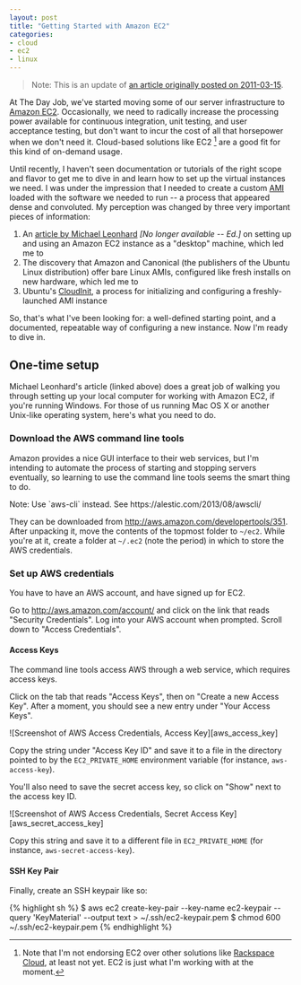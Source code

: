 ```yaml
---
layout: post
title: "Getting Started with Amazon EC2"
categories:
- cloud
- ec2
- linux
---
```

>  Note: This is an update of [an article originally posted on 2011-03-15](http://craigcottingham.github.io/2011/03/15/ec2-getting-started.html).

At The Day Job, we've started moving some of our server infrastructure to
[Amazon EC2](http://aws.amazon.com/ec2/). Occasionally, we need to radically increase the
processing power available for continuous integration, unit testing, and user acceptance
testing, but don't want to incur the cost of all that horsepower when we don't need it.
Cloud-based solutions like EC2 [^fn1] are a good fit for this kind of on-demand usage.

Until recently, I haven't seen documentation or tutorials of the right scope and flavor
to get me to dive in and learn how to set up the virtual instances we need. I was under the
impression that I needed to create a custom [AMI](http://en.wikipedia.org/wiki/Amazon_Machine_Image)
loaded with the software we needed to run -- a process that appeared dense and convoluted.
My perception was changed by three very important pieces of information:

1. An [article by Michael Leonhard](http://blog.restbackup.com/how-to-use-amazon-ec2-as-your-desktop)
   <em>[No longer available -- Ed.]</em>
   on setting up and using an Amazon EC2 instance as a "desktop" machine, which led me to
2. The discovery that Amazon and Canonical (the publishers of the Ubuntu Linux distribution)
   offer bare Linux AMIs, configured like fresh installs on new hardware, which led me to
3. Ubuntu's [CloudInit](http://help.ubuntu.com/community/CloudInit), a process for initializing
   and configuring a freshly-launched AMI instance

So, that's what I've been looking for: a well-defined starting point, and a documented, repeatable
way of configuring a new instance. Now I'm ready to dive in.

## One-time setup

Michael Leonhard's article (linked above) does a great job of walking you through setting
up your local computer for working with Amazon EC2, if you're running Windows. For those of us
running Mac OS X or another Unix-like operating system, here's what you need to do.

### Download the AWS command line tools

Amazon provides a nice GUI interface to their web services, but I'm intending to automate the process of
starting and stopping servers eventually, so learning to use the command line tools seems the smart thing to do.

<div class="ed-note">
  Note: Use `aws-cli` instead. See https://alestic.com/2013/08/awscli/
</div>

They can be downloaded from <http://aws.amazon.com/developertools/351>. After unpacking it,
move the contents of the topmost folder to `~/ec2`.
While you're at it, create a folder at `~/.ec2` (note the period) in which to store the
AWS credentials.

<!-- ### Set up environment variables, part 1

Add these variables to your environment, and make sure they're loaded into your shell:

{% highlight sh %}
  export EC2_HOME="$HOME/ec2"
  export EC2_PRIVATE_HOME="$HOME/.ec2"
  export PATH="$EC2_HOME/bin:$PATH"
{% endhighlight %} -->

### Set up AWS credentials

You have to have an AWS account, and have signed up for EC2.

Go to <http://aws.amazon.com/account/> and click on the link that reads "Security Credentials".
Log into your AWS account when prompted. Scroll down to "Access Credentials".

#### Access Keys

The command line tools access AWS through a web service, which requires access keys.

Click on the tab that reads "Access Keys", then on "Create a new Access Key". After a moment,
you should see a new entry under "Your Access Keys".

<div markdown="1" class="screenshot">
![Screenshot of AWS Access Credentials, Access Key][aws_access_key]
</div>

Copy the string under "Access Key ID" and save it to a file in the directory pointed to by
the `EC2_PRIVATE_HOME` environment variable (for instance, `aws-access-key`).

You'll also need to save the secret access key, so click on "Show" next to the access key ID.

<div markdown="1" class="screenshot">
![Screenshot of AWS Access Credentials, Secret Access Key][aws_secret_access_key]
</div>

Copy this string and save it to a different file in `EC2_PRIVATE_HOME` (for instance,
`aws-secret-access-key`).

<!-- #### X.509 Certificates

Next, click on the tab that reads "X.509 Certificates".

<div markdown="1" class="screenshot">
![Screenshot of AWS Access Credentials, X.509 Certificates][aws_credentials_x509]
</div>

Click on "Create a new Certificate". After a moment, you'll get a dialog box containing buttons
with which you can download your newly-created private key and certificate. Click on each
button in turn, and download the files to the directory named `EC2_PRIVATE_HOME`.

<div markdown="1" class="screenshot">
![Screenshot of AWS X.509 Certificate download][aws_x509_created]
</div>

**Very important:** Amazon does not store your private key, so you can't download it again later.
If you forget to download it, or lose it later, you'll have to deactivate this certificate and
create a new one. -->

#### SSH Key Pair

Finally, create an SSH keypair like so:

{% highlight sh %}
  $ aws ec2 create-key-pair --key-name ec2-keypair --query 'KeyMaterial' --output text > ~/.ssh/ec2-keypair.pem
  $ chmod 600 ~/.ssh/ec2-keypair.pem
{% endhighlight %}

<!-- ### Set up environment variables, part 2

Add these variables to your environment, and make sure they're loaded into your shell:

{% highlight sh %}
  export EC2_CERT="$EC2_PRIVATE_HOME/cert-XXXXXXXX.pem"
  export EC2_PRIVATE_KEY="$EC2_PRIVATE_HOME/pk-XXXXXXXX.pem"
  export EC2_KEYPAIR="$EC2_PRIVATE_HOME/id_rsa-ec2-keypair"
  export EC2_KEYPAIR_NAME="ec2-keypair"
{% endhighlight %} -->

<!-- ## A final note

The command-line EC2 tools use Java, so make sure you have set up your Java environment
correctly. -->

[^fn1]: Note that I'm not endorsing EC2 over other solutions like
        [Rackspace Cloud](http://www.rackspace.com/cloud/), at least not yet.
        EC2 is just what I'm working with at the moment.

[aws_access_key]: http://f.cl.ly/items/2r0W081D0y472B0c0i3x/aws_access_key.png

[aws_secret_access_key]: http://f.cl.ly/items/2L0D1G2I051A0g030d1J/aws_secret_access_key.png

[aws_credentials_x509]: http://f.cl.ly/items/11461t2M0f1f0l0S3d2f/aws_credentials_x509.png

[aws_x509_created]: http://f.cl.ly/items/38470P1K44432W0M1l1R/aws_x509_created.png
